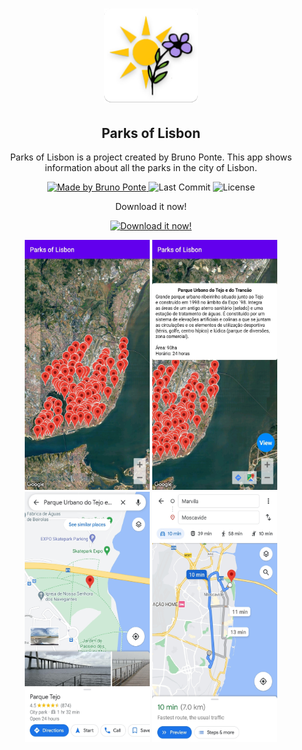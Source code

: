 <h1 align="center">
  <a href="https://play.google.com/store/apps/details?id=pt.bruno.parksoflisbon">
    <img alt="Parks of Lisbon" src="./readme/icon.png" width="150px" />
  </a>
</h1>

<h2 align="center">
  Parks of Lisbon
</h2>

<p align="center">Parks of Lisbon is a project created by Bruno Ponte. This app shows information about all the parks in the city of Lisbon.</p>

<p align="center">
  <a href="https://github.com/Calapez">
    <img alt="Made by Bruno Ponte" src="https://img.shields.io/badge/made%20by-Bruno%20Ponte-brightgreen">
  </a>

  <img alt="Last Commit" src="https://img.shields.io/github/last-commit/Calapez/parksOfLisbon">

  <img alt="License" src="https://img.shields.io/badge/license-MIT-%2304D361">
</p>

<p align="center">Download it now!</p>
<p align="center">
  <a href="https://play.google.com/store/apps/details?id=pt.bruno.parksoflisbon">
    <img alt="Download it now!" src="https://stuff.mit.edu/afs/sipb/project/android/docs/images/brand/en_generic_rgb_wo_45.png" />
  </a>
</p> 

<p align="center">
  <img src="./readme/screenshot_parks.jpg" width="200" height="400" />
  <img src="./readme/screenshot_info.jpg" width="200" height="400" />
  <img src="./readme/screenshot_gmaps_1.jpg" width="200" height="400" />
  <img src="./readme/screenshot_gmaps_2.jpg" width="200" height="400" />
</p>
